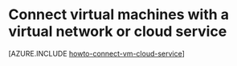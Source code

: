 <properties
	pageTitle="Connect VMs in a cloud service | Windows Azure"
	description="Connect a virtual machine to an Azure cloud service."
	services="virtual-machines"
	documentationCenter=""
	authors="cynthn"
	manager="timlt"
	editor=""
	tags="azure-service-management"/>

<tags
	ms.service="virtual-machines"
	ms.date="07/13/2015"
	wacn.date=""/>


# Connect virtual machines with a virtual network or cloud service

[AZURE.INCLUDE [howto-connect-vm-cloud-service](../includes/howto-connect-vm-cloud-service.md)]
